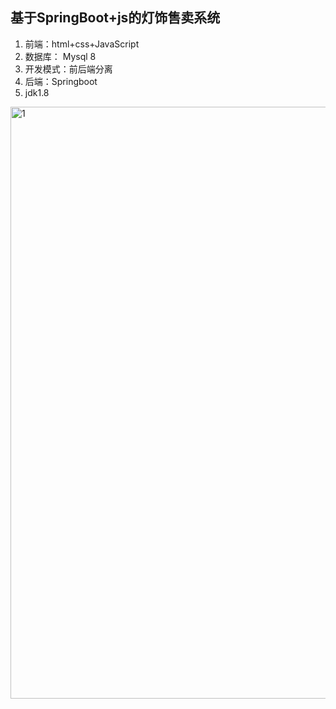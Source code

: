 ## 基于SpringBoot+js的灯饰售卖系统

1. 前端：html+css+JavaScript
2. 数据库： Mysql 8
3. 开发模式：前后端分离
4. 后端：Springboot
5. jdk1.8
<img width="947" alt="1" src="https://github.com/xufeifei450/light_mall/assets/80636376/b9d2448e-231c-413c-8729-cdb0ac156ac0">


